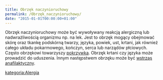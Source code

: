 ```yaml
---
title: Obrzęk naczynioruchowy
permalink: /Obrzęk_naczynioruchowy/
date: "2015-01-01T00:00:00+01:00"
---
```


Obrzęk naczynioruchowy może być wywoływany reakcją alergiczną lub nadwrażliwością organizmu np. na lek. Jest to obrzęk mogący obejmować skórę oraz tkankę podskórną twarzy, języka, powiek, ust, krtani, jak również całego układu pokarmowego, kończyn, serca lub narządów płciowych. Często obrzękowi towarzyszy [pokrzywka](/atopedia/pokrzywka "wikilink"). Obrzęk krtani czy języka może prowadzić do uduszenia. Innym następstwem obrzęku może być [wstrząs anafilaktyczny](/atopedia/wstrząs_anafilaktyczny "wikilink").

[kategoria:Alergia](/atopedia/kategoria:Alergia "wikilink")